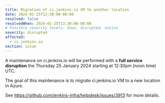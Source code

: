 ```yaml
---
title: Migration of ci.jenkins.io VM to another location
date: 2024-01-25T12:30:00-00:00
resolved: false
resolvedWhen: 2024-01-25T13:30:00-00:00
# Possible severity levels: down, disrupted, notice
severity: disrupted
affected:
  - ci.jenkins.io
section: issue
---
```


A maintenance on ci.jenkins.io will be performed with a **full service disruption** the Thursday 25 January 2024 starting at 12:30pm (noon time) UTC.

The goal of this maintenance is to migrate ci.jenkins.io VM to a new location in Azure.

See https://github.com/jenkins-infra/helpdesk/issues/3913 for more details.
